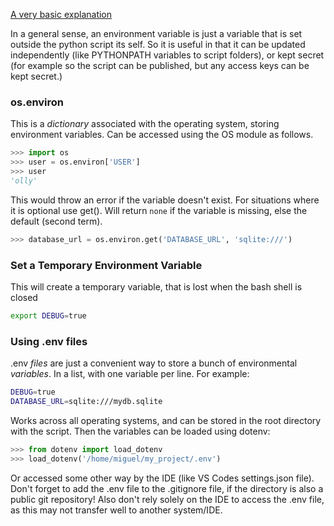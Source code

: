 [A very basic explanation](https://www.twilio.com/blog/environment-variables-python)

In a general sense, an environment variable is just a variable that is set outside the python script its self.  So it is useful in that it can be updated independently (like PYTHONPATH variables to script folders), or kept secret (for example so the script can be published, but any access keys can be kept secret.)
### os.environ
This is a *dictionary* associated with the operating system, storing environment variables. Can be accessed using the OS module as follows.

```python
>>> import os
>>> user = os.environ['USER']
>>> user
'olly'
```

This would throw an error if the variable doesn't exist.  For situations where it is optional use get().  Will return ```none``` if the variable is missing, else the default (second term).

```python
>>> database_url = os.environ.get('DATABASE_URL', 'sqlite:///')
```

### Set a Temporary Environment Variable
This will create a temporary variable, that is lost when the bash shell is closed

```bash
export DEBUG=true
```

### Using .env files

.env *files* are just a convenient way to store a bunch of environmental *variables*.  In a list, with one variable per line.  For example: 

```bash
DEBUG=true
DATABASE_URL=sqlite:///mydb.sqlite
```

Works across all operating systems, and can be stored in the root directory with the script. Then the variables can be loaded using dotenv:
```python
>>> from dotenv import load_dotenv
>>> load_dotenv('/home/miguel/my_project/.env')
```

Or accessed some other way by the IDE (like VS Codes settings.json file).   Don't forget to add the .env file to the .gitignore file, if the directory is also a public git repository!  Also don't rely solely on the IDE to access the .env file, as this may not transfer well to another system/IDE.